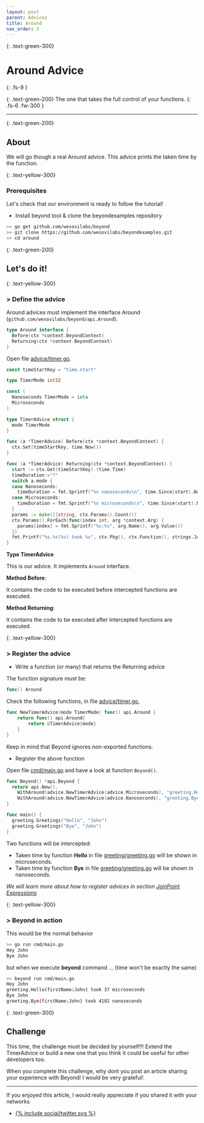 ```yaml
---
layout: post
parent: Advices
title: Around
nav_order: 3
---
```


{: .text-green-300}
# Around Advice
{: .fs-9 }
 
{: .text-green-200}
The one that takes the full control of your functions.
{: .fs-6 .fw-300 }

---
 
{: .text-green-200}
## About
 
We will go though a real Around advice. This advice prints the taken time by the function.
 
{: .text-yellow-300}
### Prerequisites

Let's check that our environment is ready to follow the tutorial!
 
- Install beyond tool & clone the beyondexamples repository
```bash
>> go get github.com/wesovilabs/beyond
>> git clone https://github.com/wesovilabs/beyondexamples.git
>> cd around
```

{: .text-green-200}
## Let's do it!

{: .text-yellow-300}
### > Define the advice

Around advices must implement the interface Around (`github.com/wesovilabs/beyond/api.Around`).  
```go
type Around interface {
  Before(ctx *context.BeyondContext)
  Returning(ctx *context.BeyondContext)
}
```

Open file [advice/timer.go](https://github.com/wesovilabs/beyondexamples/blob/master/around/advice/timer.go#L20).

```go
const timeStartKey = "time.start"

type TimerMode int32

const (
  Nanoseconds TimerMode = iota
  Microseconds
)

type TimerAdvice struct {
  mode TimerMode
}

func (a *TimerAdvice) Before(ctx *context.BeyondContext) {
  ctx.Set(timeStartKey, time.Now())
}

func (a *TimerAdvice) Returning(ctx *context.BeyondContext) {
  start := ctx.Get(timeStartKey).(time.Time)
  timeDuration:="?"
  switch a.mode {
  case Nanoseconds:
    timeDuration = fmt.Sprintf("%v nanoseconds\n", time.Since(start).Nanoseconds())
  case Microseconds:
    timeDuration = fmt.Sprintf("%v microseconds\n", time.Since(start).Microseconds())
  }
  params := make([]string, ctx.Params().Count())
  ctx.Params().ForEach(func(index int, arg *context.Arg) {
    params[index] = fmt.Sprintf("%s:%v", arg.Name(), arg.Value())
  })
  fmt.Printf("%s.%s(%s) took %s", ctx.Pkg(), ctx.Function(), strings.Join(params, ","),timeDuration)
}
```

**Type TimerAdvice** 

This is our advice. It implements `Around` interface.

**Method Before**:

It contains the code to be executed before intercepted functions are executed.

**Method Returning**:

It contains the code to be executed after intercepted functions are executed.


{: .text-yellow-300}
### > Register the advice 

- Write a function (or many) that returns the Returning advice

The function signature must be:

```go
func() Around
```

Check the following functions, in file [advice/timer.go](https://github.com/wesovilabs/beyondexamples/blob/master/around/advice/timer.go#L44),

```go
func NewTimerAdvice(mode TimerMode) func() api.Around {
	return func() api.Around{
		return &TimerAdvice{mode}
	}
}
```

Keep in mind that Beyond ignores non-exported functions.

- Register the above function

Open file [cmd/main.go](https://github.com/wesovilabs/beyondexamples/blob/master/around/cmd/main.go#L9) and have a look at function `Beyond()`.

```go
func Beyond() *api.Beyond {
  return api.New().
    WithAround(advice.NewTimerAdvice(advice.Microseconds), "greeting.Hello(string)...").
    WithAround(advice.NewTimerAdvice(advice.Nanoseconds), "greeting.Bye(string)...")
}

func main() {
  greeting.Greetings("Hello", "John")
  greeting.Greetings("Bye", "John")
}
```
Two functions will be intercepted:

- Taken time by function **Hello** in file [greeting/greeting.go](https://github.com/wesovilabs/beyondexamples/blob/master/around/greeting/greeting.go#L8) will be shown in microseconds.
- Taken time by function **Bye** in file [greeting/greeting.go](https://github.com/wesovilabs/beyondexamples/blob/master/around/greeting/greeting.go#L16) will be shown in nanoseconds.

*We will learn more about how to register advices in section [JoinPoint Expressions](/joinpoints)*

{: .text-yellow-300}
### > Beyond in action

This would be the normal behavior

```bash
>> go run cmd/main.go
Hey John
Bye John
```

but when we execute **beyond** command ... (time won't be exactly the same)

```bash
>> beyond run cmd/main.go
Hey John
greeting.Hello(firstName:John) took 37 microseconds
Bye John
greeting.Bye(firstName:John) took 4102 nanoseconds
```

{: .text-green-300}
## Challenge

This time, the challenge must be decided by yourself!!! Extend the TimerAdvice or build a new one that you think it could
be useful for other developers too.

When you complete this challenge, why dont you post an article sharing your experience with Beyond!  I would be very grateful! 

---

If you enjoyed this article, I would really appreciate if you shared it with your networks


<div class="socialme">
    <ul>
        <li class="twitter">
            <a href="https://twitter.com/intent/tweet?via={{site.data.social.twitter.username}}&url={{ site.data.social.twitter.url | uri_escape}}&text={{ site.data.social.twitter.message | uri_escape}}" target="_blank">
                {% include social/twitter.svg %}
            </a>
        </li>
    </ul>
</div>

